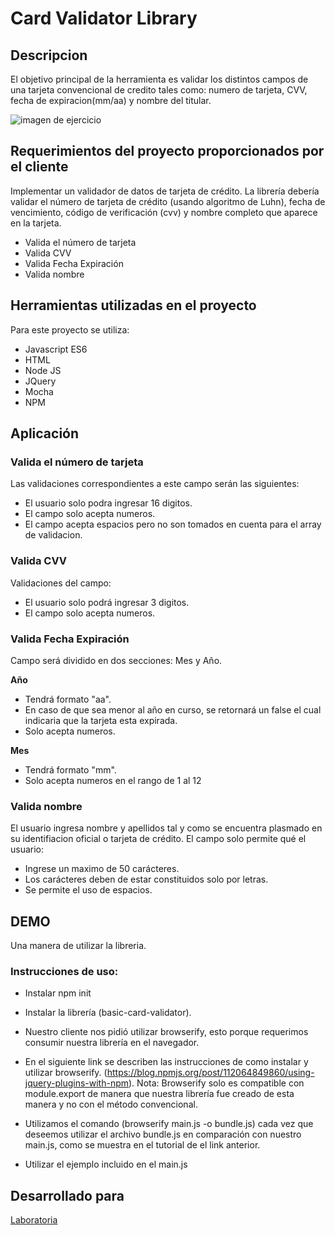 # Card Validator Library

## Descripcion

El objetivo principal de la herramienta es validar los distintos campos de una tarjeta convencional de credito tales como: numero de tarjeta, CVV, fecha de expiracion(mm/aa) y nombre del titular.

![imagen de ejercicio](https://user-images.githubusercontent.com/37418561/45177162-c2dabc00-b1d7-11e8-892f-6a536a4ff07d.png)

## Requerimientos del proyecto proporcionados por el cliente

Implementar un validador de datos de tarjeta de crédito. La librería debería validar el número de tarjeta de crédito (usando algoritmo de Luhn), fecha de vencimiento, código de verificación (cvv) y nombre completo que aparece en la tarjeta.

- Valida el número de tarjeta
- Valida CVV 
- Valida Fecha Expiración
- Valida nombre 

## Herramientas utilizadas en el proyecto
Para este proyecto se utiliza:
- Javascript ES6
- HTML
- Node JS 
- JQuery
- Mocha
- NPM

## Aplicación

### Valida el número de tarjeta
Las validaciones correspondientes a este campo serán las siguientes:
- El usuario solo podra ingresar 16 digitos.
- El campo solo acepta numeros.
- El campo acepta espacios pero no son tomados en cuenta para el array de validacion.

### Valida CVV 
Validaciones del campo:
- El usuario solo podrá ingresar 3 digitos.
- El campo solo acepta numeros.

### Valida Fecha Expiración
Campo será dividido en dos secciones: Mes y Año.

**Año**

- Tendrá formato "aa".
- En caso de que sea menor al año en curso, se retornará un false el cual indicaria que la tarjeta esta expirada.
- Solo acepta numeros.

**Mes**

- Tendrá formato "mm". 
- Solo acepta numeros en el rango de 1 al 12


### Valida nombre
El usuario ingresa nombre y apellidos tal y como se encuentra plasmado en su identifiacion oficial o tarjeta de crédito.
El campo solo permite qué el usuario:
- Ingrese un maximo de 50 carácteres.
- Los carácteres deben de estar constituidos solo por letras.
- Se permite el uso de espacios.

## DEMO

Una manera de utilizar la libreria.

### Instrucciones de uso:

* Instalar npm init
* Instalar la librería (basic-card-validator).
* Nuestro cliente nos pidió utilizar  browserify, esto porque requerimos consumir nuestra librería en el navegador.
* En el siguiente link se describen las instrucciones de como instalar y utilizar browserify.
(https://blog.npmjs.org/post/112064849860/using-jquery-plugins-with-npm).
Nota: Browserify solo es compatible con module.export de manera que nuestra librería fue creado de esta manera y no con el método convencional.

* Utilizamos el comando (browserify main.js -o bundle.js) cada vez que deseemos utilizar el archivo bundle.js en comparación con nuestro main.js, como se muestra en el tutorial de el link anterior.
- Utilizar el ejemplo incluido en el main.js

## Desarrollado para 
[Laboratoria](http://laboratoria.la)